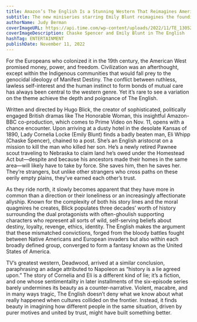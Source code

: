 ```yaml
---
title: Amazon’s The English Is a Stunning Western That Reimagines America’s Founding Fantasy
subtitle: The new miniseries starring Emily Blunt reimagines the founding fantasies of the American West
authorName: Judy Berman
coverImageURL: https://api.time.com/wp-content/uploads/2022/11/TE_130521_E01_DLC-18RC_thumb.jpeg?w=560&w=560
coverImageDescription: Chaske Spencer and Emily Blunt in The English
hashTag: ENTERTAINMENT
publishDate: November 11, 2022
---
```


For the Europeans who colonized it in the 19th century, the American West promised money, power, and freedom. Civilization was an afterthought, except within the Indigenous communities that would fall prey to the genocidal ideology of Manifest Destiny. The conflict between ruthless, lawless self-interest and the human instinct to form bonds of mutual care has always been central to the western genre. Yet it’s rare to see a variation on the theme achieve the depth and poignance of The English.

Written and directed by Hugo Blick, the creator of sophisticated, politically engaged British dramas like The Honorable Woman, this insightful Amazon-BBC co-production, which comes to Prime Video on Nov. 11, opens with a chance encounter. Upon arriving at a dusty hotel in the desolate Kansas of 1890, Lady Cornelia Locke (Emily Blunt) finds a badly beaten man, Eli Whipp (Chaske Spencer), chained to a post. She’s an English aristocrat on a mission to kill the man who killed her son. He’s a newly retired Pawnee scout traveling to Nebraska to claim land he’s owed under the Homestead Act but—despite and because his ancestors made their homes in the same area—will likely have to take by force. She saves him, then he saves her. They’re strangers, but unlike other strangers who cross paths on these eerily empty plains, they’ve earned each other’s trust.

As they ride north, it slowly becomes apparent that they have more in common than a direction or their loneliness or an increasingly affectionate allyship. Known for the complexity of both his story lines and the moral quagmires he creates, Blick populates three decades’ worth of history surrounding the dual protagonists with often-ghoulish supporting characters who represent all sorts of wild, self-serving beliefs about destiny, loyalty, revenge, ethics, identity. The English makes the argument that these mismatched convictions, forged from the bloody battles fought between Native Americans and European invaders but also within each broadly defined group, converged to form a fantasy known as the United States of America.

TV’s greatest western, Deadwood, arrived at a similar conclusion, paraphrasing an adage attributed to Napoleon as “history is a lie agreed upon.” The story of Cornelia and Eli is a different kind of lie; it’s a fiction, and one whose sentimentality in later installments of the six-episode series barely undermines its beauty as a counter-narrative. Violent, macabre, and in many ways tragic, The English doesn’t deny what we know about what really happened when cultures collided on the frontier. Instead, it finds beauty in imagining how different people in the same situation, driven by purer motives and united by trust, might have built something better.